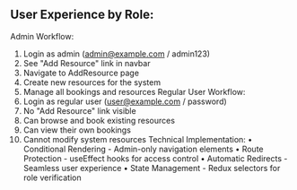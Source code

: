 ## User Experience by Role:
Admin Workflow:
1.	Login as admin (admin@example.com / admin123)
2.	See "Add Resource" link in navbar
3.	Navigate to AddResource page
4.	Create new resources for the system
5.	Manage all bookings and resources
Regular User Workflow:
1.	Login as regular user (user@example.com / password)
2.	No "Add Resource" link visible
3.	Can browse and book existing resources
4.	Can view their own bookings
5.	Cannot modify system resources
Technical Implementation:
•	Conditional Rendering - Admin-only navigation elements
•	Route Protection - useEffect hooks for access control
•	Automatic Redirects - Seamless user experience
•	State Management - Redux selectors for role verification
